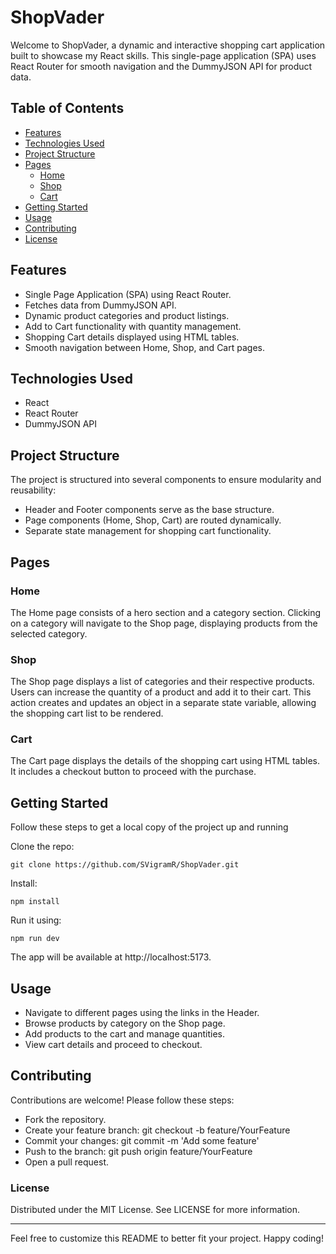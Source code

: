 # ShopVader
Welcome to ShopVader, a dynamic and interactive shopping cart application built to showcase my React skills. This single-page application (SPA) uses React Router for smooth navigation and the DummyJSON API for product data.

## Table of Contents
- [Features](#features)
- [Technologies Used](#technologies-used)
- [Project Structure](#project-structure)
- [Pages](#pages)
    - [Home](#home)
    - [Shop](#shop)
    - [Cart](#cart)
- [Getting Started](#getting-started)
- [Usage](#usage)
- [Contributing](#contributing)
- [License](#License)

## Features

- Single Page Application (SPA) using React Router.
- Fetches data from DummyJSON API.
- Dynamic product categories and product listings.
- Add to Cart functionality with quantity management.
- Shopping Cart details displayed using HTML tables.
- Smooth navigation between Home, Shop, and Cart pages.

## Technologies Used
- React
- React Router
- DummyJSON API

## Project Structure
The project is structured into several components to ensure modularity and reusability:
- Header and Footer components serve as the base structure.
- Page components (Home, Shop, Cart) are routed dynamically.
- Separate state management for shopping cart functionality.

## Pages
### Home
The Home page consists of a hero section and a category section. Clicking on a category will navigate to the Shop page, displaying products from the selected category.
### Shop
The Shop page displays a list of categories and their respective products. Users can increase the quantity of a product and add it to their cart. This action creates and updates an object in a separate state variable, allowing the shopping cart list to be rendered.

### Cart
The Cart page displays the details of the shopping cart using HTML tables. It includes a checkout button to proceed with the purchase.

## Getting Started
Follow these steps to get a local copy of the project up and running

Clone the repo:
```text
git clone https://github.com/SVigramR/ShopVader.git
```
Install:
```text
npm install
```
Run it using:
```text
npm run dev
```

The app will be available at http://localhost:5173.

## Usage
- Navigate to different pages using the links in the Header.
- Browse products by category on the Shop page.
- Add products to the cart and manage quantities.
- View cart details and proceed to checkout.

## Contributing

Contributions are welcome! Please follow these steps:

- Fork the repository.
- Create your feature branch: git checkout -b feature/YourFeature
- Commit your changes: git commit -m 'Add some feature'
- Push to the branch: git push origin feature/YourFeature
- Open a pull request.

### License

Distributed under the MIT License. See LICENSE for more information.

---

Feel free to customize this README to better fit your project. Happy coding!